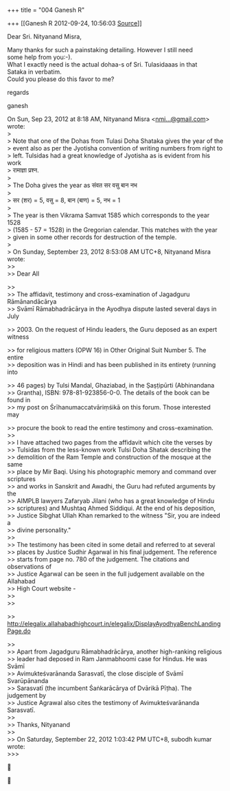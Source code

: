 +++
title = "004 Ganesh R"

+++
[[Ganesh R	2012-09-24, 10:56:03 [Source](https://groups.google.com/g/bvparishat/c/X9xQiS5HhUs)]]



Dear Sri. Nityanand Misra,  
  
Many thanks for such a painstaking detailing. However I still need  
some help from you:-).  
What I exactly need is the actual dohaa-s of Sri. Tulasidaaas in that  
Sataka in verbatim.  
Could you please do this favor to me?  
  
regards  
  
ganesh  
  
On Sun, Sep 23, 2012 at 8:18 AM, Nityanand Misra \<[nmi...@gmail.com]()\> wrote:  
\>  
\> Note that one of the Dohas from Tulasi Doha Shataka gives the year of the  
\> event also as per the Jyotisha convention of writing numbers from right to  
\> left. Tulsidas had a great knowledge of Jyotisha as is evident from his work  
\> रामाज्ञा प्रश्न.  
\>  
\> The Doha gives the year as संवत सर वसु बान नभ  
\>  
\> सर (शर) = 5, वसु = 8, बान (बाण) = 5, नभ = 1  
\>  
\> The year is then Vikrama Samvat 1585 which corresponds to the year 1528  
\> (1585 - 57 = 1528) in the Gregorian calendar. This matches with the year  
\> given in some other records for destruction of the temple.  
\>  
\> On Sunday, September 23, 2012 8:53:08 AM UTC+8, Nityanand Misra wrote:  
\>\>  
\>\> Dear All  

\>\>  
\>\> The affidavit, testimony and cross-examination of Jagadguru Rāmānandācārya  
\>\> Svāmī Rāmabhadrācārya in the Ayodhya dispute lasted several days in July  

\>\> 2003. On the request of Hindu leaders, the Guru deposed as an expert witness  

\>\> for religious matters (OPW 16) in Other Original Suit Number 5. The entire  
\>\> deposition was in Hindi and has been published in its entirety (running into  

\>\> 46 pages) by Tulsi Mandal, Ghaziabad, in the Ṣaṣṭipūrti (Abhinandana  
\>\> Grantha), ISBN: 978-81-923856-0-0. The details of the book can be found in  
\>\> my post on Śrīhanumaccatvāriṃśikā on this forum. Those interested may  

\>\> procure the book to read the entire testimony and cross-examination.  
\>\>  
\>\> I have attached two pages from the affidavit which cite the verses by  
\>\> Tulsidas from the less-known work Tulsi Doha Shatak describing the  
\>\> demolition of the Ram Temple and construction of the mosque at the same  
\>\> place by Mir Baqi. Using his photographic memory and command over scriptures  
\>\> and works in Sanskrit and Awadhi, the Guru had refuted arguments by the  
\>\> AIMPLB lawyers Zafaryab Jilani (who has a great knowledge of Hindu  
\>\> scriptures) and Mushtaq Ahmed Siddiqui. At the end of his deposition,  
\>\> Justice Sibghat Ullah Khan remarked to the witness "Sir, you are indeed a  
\>\> divine personality."  
\>\>  
\>\> The testimony has been cited in some detail and referred to at several  
\>\> places by Justice Sudhir Agarwal in his final judgement. The reference  
\>\> starts from page no. 780 of the judgement. The citations and observations of  
\>\> Justice Agarwal can be seen in the full judgement available on the Allahabad  
\>\> High Court website -  
\>\>  
\>\>  

\>\> <http://elegalix.allahabadhighcourt.in/elegalix/DisplayAyodhyaBenchLandingPage.do>  

\>\>  
\>\> Apart from Jagadguru Rāmabhadrācārya, another high-ranking religious  
\>\> leader had deposed in Ram Janmabhoomi case for Hindus. He was Svāmī  
\>\> Avimukteśvarānanda Sarasvatī, the close disciple of Svāmī Svarūpānanda  
\>\> Sarasvatī (the incumbent Śaṅkarācārya of Dvārikā Pīṭha). The judgement by  
\>\> Justice Agrawal also cites the testimony of Avimukteśvarānanda Sarasvatī.  
\>\>  
\>\> Thanks, Nityanand  
\>\>  
\>\> On Saturday, September 22, 2012 1:03:42 PM UTC+8, subodh kumar wrote:  
\>\>\>  





